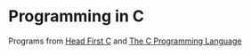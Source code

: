 # Programming in C

Programs from [Head First C](https://amzn.eu/d/9WhFwee) and [The C Programming Language](https://amzn.eu/d/dqW2MfB)
